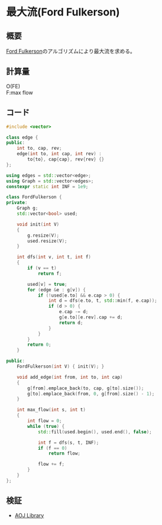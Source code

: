 # 最大流(Ford Fulkerson)
## 概要
[Ford Fulkerson](https://en.wikipedia.org/wiki/Ford%E2%80%93Fulkerson_algorithm)のアルゴリズムにより最大流を求める。

## 計算量
O(FE)  
F:max flow

## コード
```cpp
#include <vector>

class edge {
public:
    int to, cap, rev;
    edge(int to, int cap, int rev) :
        to{to}, cap{cap}, rev{rev} {}
};

using edges = std::vector<edge>;
using Graph = std::vector<edges>;
constexpr static int INF = 1e9;

class FordFulkerson {
private:
    Graph g;
    std::vector<bool> used;

    void init(int V)
    {
        g.resize(V);
        used.resize(V);
    }

    int dfs(int v, int t, int f)
    {
        if (v == t)
            return f;

        used[v] = true;
        for (edge &e : g[v]) {
            if (!used[e.to] && e.cap > 0) {
                int d = dfs(e.to, t, std::min(f, e.cap));
                if (d > 0) {
                    e.cap -= d;
                    g[e.to][e.rev].cap += d;
                    return d;
                }
            }
        }
        return 0;
    }

public:
    FordFulkerson(int V) { init(V); }

    void add_edge(int from, int to, int cap)
    {
        g[from].emplace_back(to, cap, g[to].size());
        g[to].emplace_back(from, 0, g[from].size() - 1);
    }

    int max_flow(int s, int t)
    {
        int flow = 0;
        while (true) {
            std::fill(used.begin(), used.end(), false);

            int f = dfs(s, t, INF);
            if (f == 0)
                return flow;

            flow += f;
        }
    }
};
```

## 検証
- [AOJ Library](https://onlinejudge.u-aizu.ac.jp/courses/library/5/GRL/6/GRL_6_A)
